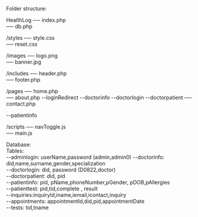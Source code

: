 Folder structure:

HealthLog
── index.php  
── db.php

/styles
── style.css  
── reset.css

/images
── logo.png  
── banner.jpg

/includes
── header.php  
── footer.php

/pages
── home.php  
── about.php
--loginRedirect
--doctorinfo
--doctorlogin
--doctorpatient
── contact.php

--patientinfo

/scripts
── navToggle.js  
── main.js

Database:  
Tables:  
--adminlogin: userName,password (admin,admin0) 
--doctorinfo: did,name,surname,gender,specialization  
--doctorlogin: did, password (D0822,doctor)  
--doctorpatient: did, pid  
--patientinfo: pid, pName,phoneNumber,pGender, pDOB,pAllergies  
--patienttest: pid,tid,complete , result  
--inquiries:inquiryId,iname,iemail,icontact,inquiry  
--appointments: appointmentId,did,pid,appointmentDate    
--tests: tid,tname  
